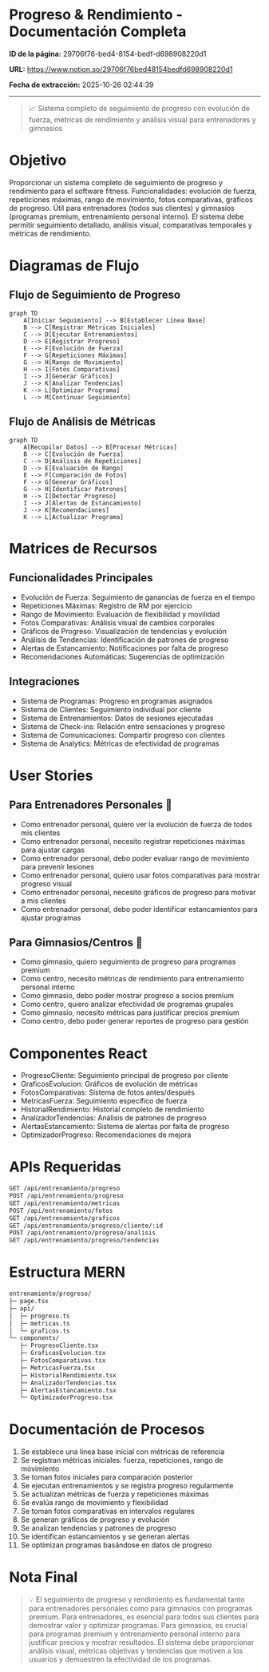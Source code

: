 # Progreso & Rendimiento - Documentación Completa

**ID de la página:** 29706f76-bed4-8154-bedf-d698908220d1

**URL:** https://www.notion.so/29706f76bed48154bedfd698908220d1

**Fecha de extracción:** 2025-10-26 02:44:39

---

> 📈 Sistema completo de seguimiento de progreso con evolución de fuerza, métricas de rendimiento y análisis visual para entrenadores y gimnasios

# Objetivo

Proporcionar un sistema completo de seguimiento de progreso y rendimiento para el software fitness. Funcionalidades: evolución de fuerza, repeticiones máximas, rango de movimiento, fotos comparativas, gráficos de progreso. Útil para entrenadores (todos sus clientes) y gimnasios (programas premium, entrenamiento personal interno). El sistema debe permitir seguimiento detallado, análisis visual, comparativas temporales y métricas de rendimiento.

# Diagramas de Flujo

## Flujo de Seguimiento de Progreso

```mermaid
graph TD
    A[Iniciar Seguimiento] --> B[Establecer Línea Base]
    B --> C[Registrar Métricas Iniciales]
    C --> D[Ejecutar Entrenamientos]
    D --> E[Registrar Progreso]
    E --> F[Evolución de Fuerza]
    F --> G[Repeticiones Máximas]
    G --> H[Rango de Movimiento]
    H --> I[Fotos Comparativas]
    I --> J[Generar Gráficos]
    J --> K[Analizar Tendencias]
    K --> L[Optimizar Programa]
    L --> M[Continuar Seguimiento]
```

## Flujo de Análisis de Métricas

```mermaid
graph TD
    A[Recopilar Datos] --> B[Procesar Métricas]
    B --> C[Evolución de Fuerza]
    C --> D[Análisis de Repeticiones]
    D --> E[Evaluación de Rango]
    E --> F[Comparación de Fotos]
    F --> G[Generar Gráficos]
    G --> H[Identificar Patrones]
    H --> I[Detectar Progreso]
    I --> J[Alertas de Estancamiento]
    J --> K[Recomendaciones]
    K --> L[Actualizar Programa]
```

# Matrices de Recursos

## Funcionalidades Principales

- Evolución de Fuerza: Seguimiento de ganancias de fuerza en el tiempo
- Repeticiones Máximas: Registro de RM por ejercicio
- Rango de Movimiento: Evaluación de flexibilidad y movilidad
- Fotos Comparativas: Análisis visual de cambios corporales
- Gráficos de Progreso: Visualización de tendencias y evolución
- Análisis de Tendencias: Identificación de patrones de progreso
- Alertas de Estancamiento: Notificaciones por falta de progreso
- Recomendaciones Automáticas: Sugerencias de optimización
## Integraciones

- Sistema de Programas: Progreso en programas asignados
- Sistema de Clientes: Seguimiento individual por cliente
- Sistema de Entrenamientos: Datos de sesiones ejecutadas
- Sistema de Check-ins: Relación entre sensaciones y progreso
- Sistema de Comunicaciones: Compartir progreso con clientes
- Sistema de Analytics: Métricas de efectividad de programas
# User Stories

## Para Entrenadores Personales 🧍

- Como entrenador personal, quiero ver la evolución de fuerza de todos mis clientes
- Como entrenador personal, necesito registrar repeticiones máximas para ajustar cargas
- Como entrenador personal, debo poder evaluar rango de movimiento para prevenir lesiones
- Como entrenador personal, quiero usar fotos comparativas para mostrar progreso visual
- Como entrenador personal, necesito gráficos de progreso para motivar a mis clientes
- Como entrenador personal, debo poder identificar estancamientos para ajustar programas
## Para Gimnasios/Centros 🏢

- Como gimnasio, quiero seguimiento de progreso para programas premium
- Como centro, necesito métricas de rendimiento para entrenamiento personal interno
- Como gimnasio, debo poder mostrar progreso a socios premium
- Como centro, quiero analizar efectividad de programas grupales
- Como gimnasio, necesito métricas para justificar precios premium
- Como centro, debo poder generar reportes de progreso para gestión
# Componentes React

- ProgresoCliente: Seguimiento principal de progreso por cliente
- GraficosEvolucion: Gráficos de evolución de métricas
- FotosComparativas: Sistema de fotos antes/después
- MetricasFuerza: Seguimiento específico de fuerza
- HistorialRendimiento: Historial completo de rendimiento
- AnalizadorTendencias: Análisis de patrones de progreso
- AlertasEstancamiento: Sistema de alertas por falta de progreso
- OptimizadorProgreso: Recomendaciones de mejora
# APIs Requeridas

```bash
GET /api/entrenamiento/progreso
POST /api/entrenamiento/progreso
GET /api/entrenamiento/metricas
POST /api/entrenamiento/fotos
GET /api/entrenamiento/graficos
GET /api/entrenamiento/progreso/cliente/:id
POST /api/entrenamiento/progreso/analisis
GET /api/entrenamiento/progreso/tendencias
```

# Estructura MERN

```bash
entrenamiento/progreso/
├─ page.tsx
├─ api/
│  ├─ progreso.ts
│  ├─ metricas.ts
│  └─ graficos.ts
└─ components/
   ├─ ProgresoCliente.tsx
   ├─ GraficosEvolucion.tsx
   ├─ FotosComparativas.tsx
   ├─ MetricasFuerza.tsx
   ├─ HistorialRendimiento.tsx
   ├─ AnalizadorTendencias.tsx
   ├─ AlertasEstancamiento.tsx
   └─ OptimizadorProgreso.tsx
```

# Documentación de Procesos

1. Se establece una línea base inicial con métricas de referencia
1. Se registran métricas iniciales: fuerza, repeticiones, rango de movimiento
1. Se toman fotos iniciales para comparación posterior
1. Se ejecutan entrenamientos y se registra progreso regularmente
1. Se actualizan métricas de fuerza y repeticiones máximas
1. Se evalúa rango de movimiento y flexibilidad
1. Se toman fotos comparativas en intervalos regulares
1. Se generan gráficos de progreso y evolución
1. Se analizan tendencias y patrones de progreso
1. Se identifican estancamientos y se generan alertas
1. Se optimizan programas basándose en datos de progreso
# Nota Final

> 💡 El seguimiento de progreso y rendimiento es fundamental tanto para entrenadores personales como para gimnasios con programas premium. Para entrenadores, es esencial para todos sus clientes para demostrar valor y optimizar programas. Para gimnasios, es crucial para programas premium y entrenamiento personal interno para justificar precios y mostrar resultados. El sistema debe proporcionar análisis visual, métricas objetivas y tendencias que motiven a los usuarios y demuestren la efectividad de los programas.

